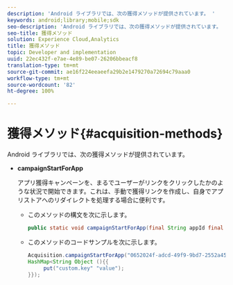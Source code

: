 ```yaml
---
description: 'Android ライブラリでは、次の獲得メソッドが提供されています。 '
keywords: android;library;mobile;sdk
seo-description: 'Android ライブラリでは、次の獲得メソッドが提供されています。 '
seo-title: 獲得メソッド
solution: Experience Cloud,Analytics
title: 獲得メソッド
topic: Developer and implementation
uuid: 22ec432f-e7ae-4e89-be07-26206bbeacf8
translation-type: tm+mt
source-git-commit: ae16f224eeaeefa29b2e1479270a72694c79aaa0
workflow-type: tm+mt
source-wordcount: '82'
ht-degree: 100%

---
```



# 獲得メソッド{#acquisition-methods}

Android ライブラリでは、次の獲得メソッドが提供されています。

* **campaignStartForApp**

   アプリ獲得キャンペーンを、まるでユーザーがリンクをクリックしたかのような状況で開始できます。これは、手動で獲得リンクを作成し、自身でアプリストアへのリダイレクトを処理する場合に便利です。

   * このメソッドの構文を次に示します。

      ```java
      public static void campaignStartForApp(final String appId final Map<String Object> data); 
      ```

   * このメソッドのコードサンプルを次に示します。

      ```java
      Acquisition.campaignStartForApp("0652024f-adcd-49f9-9bd7-2552a4564d2f" new 
      HashMap<String Object (){{
           put("custom.key" "value");
      }}); 
      ```
